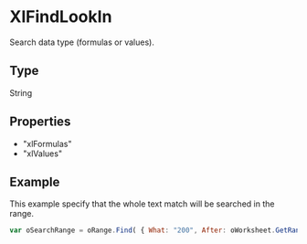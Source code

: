 # XlFindLookIn

Search data type (formulas or values).

## Type

String

## Properties

- "xlFormulas" 
- "xlValues"

## Example

This example specify that the whole text match will be searched in the range.

```javascript
var oSearchRange = oRange.Find( { What: "200", After: oWorksheet.GetRange("B1"), LookIn: "xlValues", LookAt: "xlWhole",	SearchOrder: "xlByColumns", SearchDirection: "xlNext", MatchCase: true } );
```